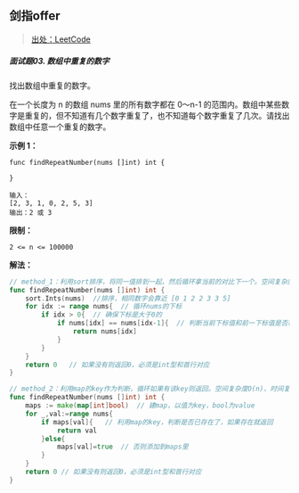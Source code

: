 ## 剑指offer

> [出处：LeetCode](https://leetcode-cn.com/)

##### 面试题03. 数组中重复的数字

找出数组中重复的数字。


在一个长度为 n 的数组 nums 里的所有数字都在 0～n-1 的范围内。数组中某些数字是重复的，但不知道有几个数字重复了，也不知道每个数字重复了几次。请找出数组中任意一个重复的数字。

**示例 1：**

~~~
func findRepeatNumber(nums []int) int {
    
}

输入：
[2, 3, 1, 0, 2, 5, 3]
输出：2 或 3 
~~~

**限制：**

```
2 <= n <= 100000
```

**解法：**

~~~go
// method_1：利用sort排序，将同一值排到一起，然后循环拿当前的对比下一个。空间复杂度O(nlogn)、时间复杂度O(1)
func findRepeatNumber(nums []int) int {
	sort.Ints(nums)  //排序，相同数字会靠近 [0 1 2 2 3 3 5]
	for idx := range nums{  // 循环nums的下标
		if idx > 0{  // 确保下标是大于0的
			if nums[idx] == nums[idx-1]{  // 判断当前下标值和前一下标值是否相同，相同则返回
				return nums[idx]
			}
		}
	}
	return 0   // 如果没有则返回0，必须是int型和首行对应
}

// method_2：利用map的key作为判断，循环如果有该key则返回。空间复杂度O(n)、时间复杂度O(n)
func findRepeatNumber(nums []int) int {
	maps := make(map[int]bool)  // 建map，以值为key，bool为value
	for _,val:=range nums{
		if maps[val]{	// 利用map的key，判断是否已存在了，如果存在就返回
			return val
		}else{
			maps[val]=true  // 否则添加到maps里
		}
	}
	return 0 // 如果没有则返回0，必须是int型和首行对应
}
~~~

